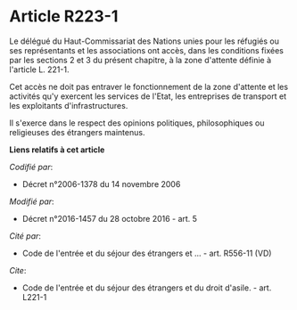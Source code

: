 # Article R223-1

Le délégué du Haut-Commissariat des Nations unies pour les réfugiés ou ses représentants et les associations ont accès, dans
les conditions fixées par les sections 2 et 3 du présent chapitre, à la zone d'attente définie à l'article L. 221-1. 

Cet accès ne doit pas entraver le fonctionnement de la zone d'attente et les activités qu'y exercent les services de l'Etat,
les entreprises de transport et les exploitants d'infrastructures. 

Il s'exerce dans le respect des opinions politiques, philosophiques ou religieuses des étrangers maintenus.

**Liens relatifs à cet article**

_Codifié par_:

  - Décret n°2006-1378 du 14 novembre 2006

_Modifié par_:

  - Décret n°2016-1457 du 28 octobre 2016 - art. 5

_Cité par_:

  - Code de l'entrée et du séjour des étrangers et ... - art. R556-11 (VD)

_Cite_:

  - Code de l'entrée et du séjour des étrangers et du droit d'asile. - art. L221-1
